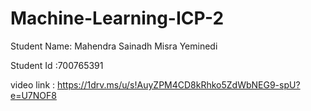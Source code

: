 # Machine-Learning-ICP-2

Student Name: Mahendra Sainadh Misra Yeminedi

Student Id :700765391

video link : https://1drv.ms/u/s!AuyZPM4CD8kRhko5ZdWbNEG9-spU?e=U7NOF8
